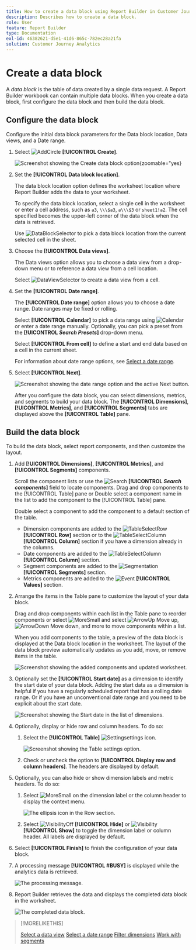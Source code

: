 ```yaml
---
title: How to create a data block using Report Builder in Customer Journey Analytics
description: Describes how to create a data block.
role: User
feature: Report Builder
type: Documentation
exl-id: 46382621-d5e1-41d6-865c-782ec28a21fa
solution: Customer Journey Analytics
---
```

# Create a data block

A *data block* is the table of data created by a single data request. A Report Builder workbook can contain multiple data blocks. When you create a data block, first configure the data block and then build the data block.

## Configure the data block

Configure the initial data block parameters for the Data block location, Data views, and a Date range.

1. Select ![AddCircle](/help/assets/icons/AddCircle.svg) **[!UICONTROL Create]**.

    ![Screenshot showing the Create data block option](./assets/create-data-block.png){zoomable="yes}

1. Set the **[!UICONTROL Data block location]**.

    The data block location option defines the worksheet location where Report Builder adds the data to your worksheet.

    To specify the data block location, select a single cell in the worksheet or enter a cell address, such as `a3`, `\\\$a3`, `a\\\$3` or `sheet1!a2`. The cell specified becomes the upper-left corner of the data block when the data is retrieved.

    Use ![DataBlockSelector](/help/assets/icons/DataBlockSelector.svg) to pick a data block location from the current selected cell in the sheet.

1. Choose the **[!UICONTROL Data views]**.

    The Data views option allows you to choose a data view from a drop-down menu or to reference a data view from a cell location.

    Select ![DataViewSelector](/help/assets/icons/DataViewSelector.svg) to create a data view from a cell.

1. Set the **[!UICONTROL Date range]**.

    The **[!UICONTROL Date range]** option allows you to choose a date range. Date ranges may be fixed or rolling. 

    Select **[!UICONTROL Calendar]** to pick a data range using ![Calendar](/help/assets/icons/Calendar.svg) or enter a date range manually. Optionally, you can pick a preset from the **[!UICONTROL _Search Presets_]** drop-down menu.

    Select **[!UICONTROL From cell]** to define a start and end data based on a cell in the current sheet.

    For information about date range options, see [Select a date range](select-date-range.md).

1. Select **[!UICONTROL Next]**.

    ![Screenshot showing the date range option and the active Next button.](./assets/choose_date_data_view3.png)

    After you configure the data block, you can select dimensions, metrics, and segments to build your data block. The **[!UICONTROL Dimensions]**, **[!UICONTROL Metrics]**, and **[!UICONTROL Segments]** tabs are displayed above the **[!UICONTROL Table]** pane.

## Build the data block

To build the data block, select report components, and then customize the layout.

1. Add **[!UICONTROL Dimensions]**, **[!UICONTROL Metrics]**, and **[!UICONTROL Segments]** components.

    Scroll the component lists or use the ![Search](/help/assets/icons/Search.svg) **[!UICONTROL _Search components_]** field to locate components. Drag and drop components to the [!UICONTROL Table] pane or Double select a component name in the list to add the component to the [!UICONTROL Table] pane.

    Double select a component to add the component to a default section of the table.

    - Dimension components are added to the ![TableSelectRow](/help/assets/icons/TableSelectRow.svg) **[!UICONTROL Row]** section or to the ![TableSelectColumn](/help/assets/icons/TableSelectColumn.svg) **[!UICONTROL Column]** section if you have a dimension already in the columns.
    - Date components are added to the ![TableSelectColumn](/help/assets/icons/TableSelectColumn.svg) **[!UICONTROL Column]** section.
    - Segment components are added to the ![Segmentation](/help/assets/icons/Segmentation.svg) **[!UICONTROL Segments]** section.
    - Metrics components are added to the ![Event](/help/assets/icons/Event.svg) **[!UICONTROL Values]** section.

1. Arrange the items in the Table pane to customize the layout of your data block.

    Drag and drop components within each list in the Table pane to reorder components or select ![MoreSmall](/help/assets/icons/MoreSmall.svg) and select ![ArrowUp](/help/assets/icons/ArrowUp.svg) Move up, ![ArrowDown](/help/assets/icons/ArrowDown.svg) Move down, and more to move components within a list.

    When you add components to the table, a preview of the data block is displayed at the Data block location in the worksheet. The layout of the data block preview automatically updates as you add, move, or remove items in the table.

    ![Screenshot showing the added components and updated worksheet.](./assets/image10.png)


1. Optionally set the **[!UICONTROL Start date]** as a dimension to identify the start date of your data block. Adding the start data as a dimension is helpful if you have a regularly scheduled report that has a rolling date range. Or if you have an unconventional date range and you need to be explicit about the start date.

   ![Screenshot showing the Start date in the list of dimensions.](./assets/start-date-dimension.png)

1. Optionally, display or hide row and column headers. To do so:

   1. Select the **[!UICONTROL Table]** ![Setting](/help/assets/icons/Setting.svg)settings icon.

      ![Screenshot showing the Table settings option.](./assets/table-settings.png)

   1. Check or uncheck the option to **[!UICONTROL Display row and column headers]**. The headers are displayed by default.

1. Optionally, you can also hide or show dimension labels and metric headers. To do so:

   1. Select ![MoreSmall](/help/assets/icons/MoreSmall.svg) on the dimension label or the column header to display the context menu.

      ![The ellipsis icon in the Row section.](./assets/row-heading.png)

   1. Select ![VisibilityOff](/help/assets/icons/VisibilityOff.svg) **[!UICONTROL Hide]** or ![Visibility](/help/assets/icons/Visibility.svg) **[!UICONTROL Show]** to toggle the dimension label or column header. All labels are displayed by default.

1. Select **[!UICONTROL Finish]** to finish the configuration of your data block.

1. A processing message **[!UICONTROL #BUSY]** is displayed while the analytics data is retrieved.

   ![The processing message.](./assets/image11.png)

1. Report Builder retrieves the data and displays the completed data block in the worksheet.

   ![The completed data block.](./assets/image12.png)


>[!MORELIKETHIS]
>
>[Select a data view](select-data-view.md)
>[Select a date range](select-date-range.md)
>[Filter dimensions](filter-dimensions.md)
>[Work with segments](work-with-filters.md)
>
